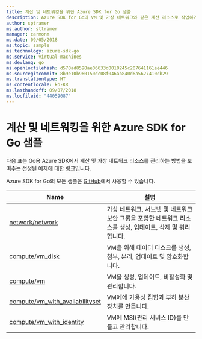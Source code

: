 ```yaml
---
title: 계산 및 네트워킹을 위한 Azure SDK for Go 샘플
description: Azure SDK for Go의 VM 및 가상 네트워크와 같은 계산 리소스로 작업하기 위해 선택한 샘플입니다.
author: sptramer
ms.author: sttramer
manager: carmonm
ms.date: 09/05/2018
ms.topic: sample
ms.technology: azure-sdk-go
ms.service: virtual-machines
ms.devlang: go
ms.openlocfilehash: d570ad8598ae06633d0010245c207641161ee446
ms.sourcegitcommit: 8b9e10b960150dc08f046ab840d6a5627410db29
ms.translationtype: HT
ms.contentlocale: ko-KR
ms.lasthandoff: 09/07/2018
ms.locfileid: "44059087"
---
```

# <a name="azure-sdk-for-go-samples-for-compute-and-networking"></a>계산 및 네트워킹을 위한 Azure SDK for Go 샘플

다음 표는 Go용 Azure SDK에서 계산 및 가상 네트워크 리소스를 관리하는 방법을 보여주는 선정된 예제에 대한 링크입니다.

Azure SDK for Go의 모든 샘플은 [GitHub](https://github.com/Azure-Samples/azure-sdk-for-go-samples)에서 사용할 수 있습니다.

| Name | 설명 |
|------|-------------|
| [network/network](https://github.com/Azure-Samples/azure-sdk-for-go-samples/blob/master/network/network.go) | 가상 네트워크, 서브넷 및 네트워크 보안 그룹을 포함한 네트워크 리소스를 생성, 업데이트, 삭제 및 쿼리합니다. |
| [compute/vm_disk](https://github.com/Azure-Samples/azure-sdk-for-go-samples/blob/master/compute/vm_disk.go) | VM을 위해 데이터 디스크를 생성, 첨부, 분리, 업데이트 및 암호화합니다. |
| [compute/vm](https://github.com/Azure-Samples/azure-sdk-for-go-samples/blob/master/compute/vm.go) | VM을 생성, 업데이트, 비활성화 및 관리합니다. |
| [compute/vm_with_availabilityset](https://github.com/Azure-Samples/azure-sdk-for-go-samples/blob/master/compute/vm_with_availabilityset.go) | VM에에 가용성 집합과 부하 분산 장치를 만듭니다. |
| [compute/vm_with_identity](https://github.com/Azure-Samples/azure-sdk-for-go-samples/blob/master/compute/vm_with_identity.go) | VM에 MSI(관리 서비스 ID)를 만들고 관리합니다. |
